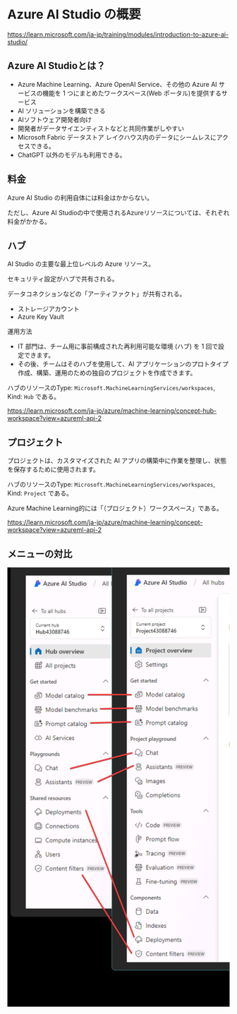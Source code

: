 # Azure AI Studio の概要

https://learn.microsoft.com/ja-jp/training/modules/introduction-to-azure-ai-studio/

## Azure AI Studioとは？

- Azure Machine Learning、Azure OpenAI Service、その他の Azure AI サービスの機能を 1 つにまとめたワークスペース(Web ポータル)を提供するサービス
- AI ソリューションを構築できる
- AIソフトウェア開発者向け
- 開発者がデータサイエンティストなどと共同作業がしやすい
- Microsoft Fabric データストア レイクハウス内のデータにシームレスにアクセスできる。
- ChatGPT 以外のモデルも利用できる。

## 料金

Azure AI Studio の利用自体には料金はかからない。

ただし、Azure AI Studioの中で使用されるAzureリソースについては、それぞれ料金がかかる。

## ハブ

AI Studio の主要な最上位レベルの Azure リソース。

セキュリティ設定がハブで共有される。

データコネクションなどの「アーティファクト」が共有される。

- ストレージアカウント
- Azure Key Vault

運用方法

- IT 部門は、チーム用に事前構成された再利用可能な環境 (ハブ) を 1 回で設定できます。 
- その後、チームはそのハブを使用して、AI アプリケーションのプロトタイプ作成、構築、運用のための独自のプロジェクトを作成できます。

ハブのリソースのType: `Microsoft.MachineLearningServices/workspaces`, Kind: `Hub` である。

https://learn.microsoft.com/ja-jp/azure/machine-learning/concept-hub-workspace?view=azureml-api-2

## プロジェクト


プロジェクトは、カスタマイズされた AI アプリの構築中に作業を整理し、状態を保存するために使用されます。

ハブのリソースのType: `Microsoft.MachineLearningServices/workspaces`, Kind: `Project` である。

Azure Machine Learning的には「（プロジェクト）ワークスペース」である。

https://learn.microsoft.com/ja-jp/azure/machine-learning/concept-workspace?view=azureml-api-2

## メニューの対比

![alt text](image.png)